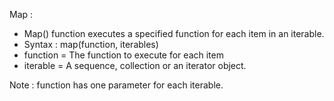 Map :

* Map() function executes a specified function for each item in an iterable.
* Syntax : map(function, iterables)
* function	= The function to execute for each item
* iterable	= A sequence, collection or an iterator object. 

Note : function has one parameter for each iterable.
